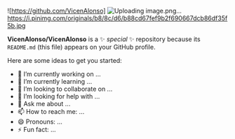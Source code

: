 ![https://github.com/VicenAlonso] ![Uploading image.png…]()
https://i.pinimg.com/originals/b8/8c/d6/b88cd67fef9b2f690667dcb86df35f5b.jpg


**VicenAlonso/VicenAlonso** is a ✨ _special_ ✨ repository because its `README.md` (this file) appears on your GitHub profile.

Here are some ideas to get you started:

- 🔭 I’m currently working on ...
- 🌱 I’m currently learning ...
- 👯 I’m looking to collaborate on ...
- 🤔 I’m looking for help with ...
- 💬 Ask me about ...
- 📫 How to reach me: ...
- 😄 Pronouns: ...
- ⚡ Fun fact: ...

